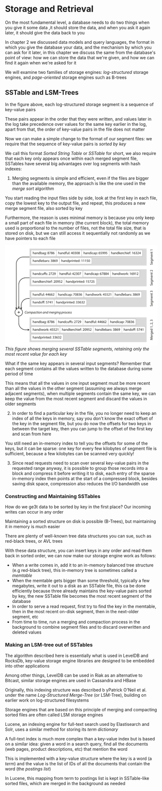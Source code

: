 # Storage and Retrieval
On the most fundamental level, a database needs to do two things when you give it some data ,it should store the data, and when you ask it again later, it should give the data back to you

In chapter 2 we discussed data models and query languages, the format in which you give the database your data, and the mechanism by which you can ask for it later, in this chapter we discuss the same from the database's point of view: how we can store the data that we're given, and how we can find it again when we're asked for it

We will examine two families of storage engines: *log-structured* storage engines, and *page-oriented* storage engines such as B-trees

## SSTable and LSM-Trees
In the figure above, each log-structured storage segment is a sequence of key-value pairs

These pairs appear in the order that they were written, and values later in the log take precedence over values for the same key earlier in the log, apart from that, the order of key-value pairs in the file does not matter

Now we can make a simple change to the format of our segment files: we require that the sequence of key-value pairs is *sorted by key*

We call this format *Sorted String Table* or *SSTable* for short, we also require that each key only appears once within each merged segment file, SSTables have several big advantages over log segments with hash indexes:

1. Merging segments is simple and efficient, even if the files are bigger than the available memory, the approach is like the one used in the *merge sort* algorithm

You start reading the input files side by side, look at the first key in each file, copy the lowest key to the output file, and repeat, this produces a new merge segment file, also sorted by key

Furthermore, the reason is uses minimal memory is because you only keep a small part of each file in memory (the current block), the total memory used is proportional to the number of files, not the total file size, that is stored on disk, but we can still access it sequentially not randomly as we have pointers to each file

![Image](<photos/SSTable.png>)
*This figure shows merging several SSTable segments, retaining only the most recent value for each key*

What if the same key appears in several input segments? Remember that each segment contains all the values written to the database during some period of time

This means that all the values in one input segment must be more recent than all the values in the other segment (assuming we always merge adjacent segments), when multiple segments contain the same key, we can keep the value from the most recent segment and discard the values in older segments

2. In order to find a particular key in the file, you no longer need to keep an index of all the keys in memory, say you don't know the exact offset of the key in the segment file, but you do now the offsets for two keys in between the target key, then you can jump to the offset of the first key and scan from here

You still need an in-memory index to tell you the offsets for some of the keys, but it can be sparse: one key for every few kilobytes of segment file is sufficient, because a few kilobytes can be scanned very quickly!

3. Since read requests need to scan over several key-value pairs in the requested range anyway, it is possible to group those records into a block and compress it before writing it to disk, each entry of the sparse in-memory index then points at the start of a compressed block, besides saving disk space, compression also reduces the I/O bandwidth use

### Constructing and Maintaining SSTables
How do we ge3t data to be sorted by key in the first place? Our incoming writes can occur in any order

Maintaining a sorted structure on disk is possible (B-Trees), but maintaining it in memory is much easier

There are plenty of well-known tree data structures you can sue, such as red-black trees, or AVL trees

With these data structure, you can insert keys in any order and read them back in sorted order, we can now make our storage engine work as follows:
- When a write comes in, add it to an in-memory balanced tree structure (e.g red-black tree), this in-memory tree is sometimes called a *memtable*
- When the memtable gets bigger than some threshold, typically a few megabytes, write it out to a disk as an SSTable file, this ca be done efficiently because three already maintains the key-value pairs sorted by key, the new SSTable file becomes the most recent segment of the database
- In order to serve a read request, first try to find the key in the memtable, then in the most recent on-disk segment, then in the next-older segment, etc
- From time to time, run a merging and compaction process in the background to combine segment files and to discard overwritten and deleted values

### Making an LSM-tree out of SSTables
The algorithm described here is essentially what is used in LevelDB and RocksDb, key-value storage engine libraries are designed to be embedded into other applications

Among other things, LevelDB can be used in Riak as an alternative to Bitcast, similar storage engines are used in Cassandra and HBase

Originally, this indexing structure was described b yPatrick O'Neil et al. under the name *Log-Structured Merge-Tree* (or LSM-Tree), building on earlier work on log-structured filesystems

Storage engines that are based on this principle of merging and compacting sorted files are often called LSM storage engines

Lucene, an indexing engine for full-text search used by Elastisearch and Solr, uses a similar method for storing its *term dictionary*

A full-text index is much more complex than a key-value index but is based on a similar idea: given a word in a search query, find all the documents (web pages, product descriptions, etc) that mention the word

This is implemented with a key-value structure where the key is a word (a *term*) and the value is the list of IDs of all the documents that contain the word (the *postings list*)

In Lucene, this mapping from term to postings list is kept in SSTable-like sorted files, which are merged in the background as needed